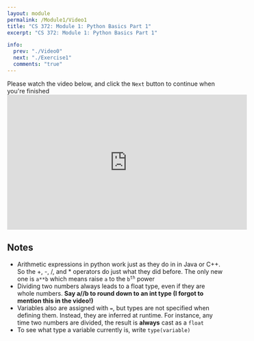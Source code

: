 ```yaml
---
layout: module
permalink: /Module1/Video1
title: "CS 372: Module 1: Python Basics Part 1"
excerpt: "CS 372: Module 1: Python Basics Part 1"

info:
  prev: "./Video0"
  next: "./Exercise1"
  comments: "true"
---
```


<p>
Please watch the video below, and click the <code>Next</code> button to continue when you're finished

<iframe width="560" height="315" src="https://www.youtube.com/embed/8d4TJLAPk2A" frameborder="0" allow="accelerometer; autoplay; clipboard-write; encrypted-media; gyroscope; picture-in-picture" allowfullscreen></iframe>

<h2>Notes</h2>

<ul>
<li>Arithmetic expressions in python work just as they do in in Java or C++.  So the +, -, /, and * operators do just what they did before.  The only new one is <code>a**b</code> which means raise <code>a</code> to the <code>b<SUP>th</SUP></code> power</li>
<li>Dividing two numbers always leads to a float type, even if they are whole numbers.  <b>Say a//b to round down to an int type (I forgot to mention this in the video!)</b></li>
<li>Variables also are assigned with <code>=</code>, but types are not specified when defining them.  Instead, they are inferred at runtime.  For instance, any time two numbers are divided, the result is <b>always</b> cast as a <code>float</code></li>
<li>To see what type a variable currently is, write <code>type(variable)</code></li>
</ul>